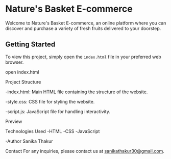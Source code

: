 # Nature's Basket E-commerce

Welcome to Nature's Basket E-commerce, an online platform where you can discover and purchase a variety of fresh fruits delivered to your doorstep.

## Getting Started

To view this project, simply open the `index.html` file in your preferred web browser.

open index.html

Project Structure

  -index.html: Main HTML file containing the structure of the website.

  -style.css: CSS file for styling the website.

  -script.js: JavaScript file for handling interactivity.

Preview

Technologies Used
  -HTML
  -CSS
  -JavaScript

-Author
Sanika Thakur

Contact
For any inquiries, please contact us at sanikathakur30@gmail.com.
